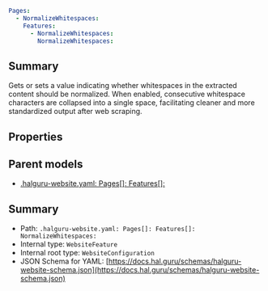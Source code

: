 <!--
title: NormalizeWhitespaces
version: 1.38.8-beta.19
generated: true
date: 2025-04-15
node: This file is generated by the command-line program: `halguru manual -c -m`
-->


```yaml
Pages:
  - NormalizeWhitespaces:
    Features:
      - NormalizeWhitespaces:
        NormalizeWhitespaces:
```

## Summary

Gets or sets a value indicating whether whitespaces in the extracted content should be normalized. When enabled, consecutive whitespace characters are collapsed into a single space, facilitating cleaner and more standardized output after web scraping.

## Properties


## Parent models

* [.halguru-website.yaml: Pages[]: Features[]:]((website)-pages-list-features-list.md)
## Summary

* Path: `.halguru-website.yaml: Pages[]: Features[]: NormalizeWhitespaces:`
* Internal type: `WebsiteFeature`
* Internal root type: `WebsiteConfiguration`
* JSON Schema for YAML: [https://docs.hal.guru/schemas/halguru-website-schema.json](https://docs.hal.guru/schemas/halguru-website-schema.json)
